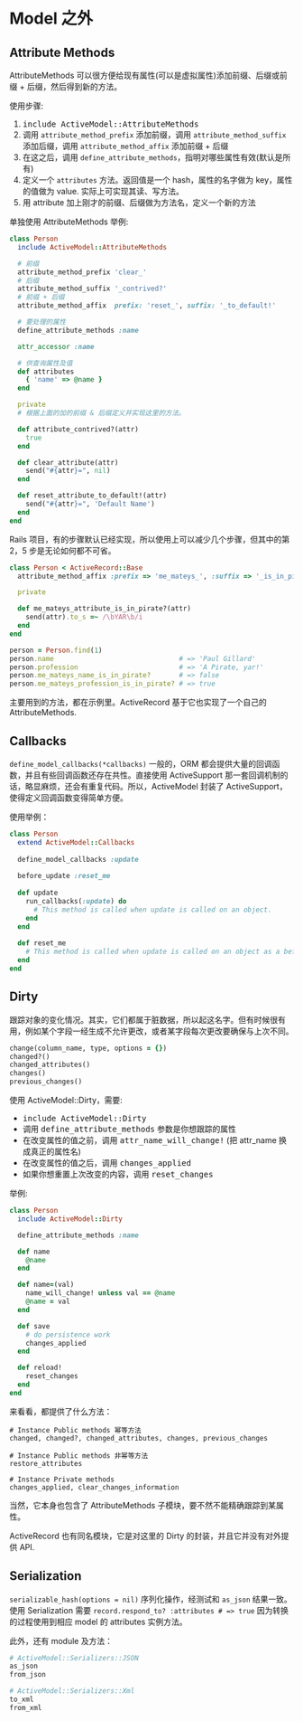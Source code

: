 # Model 之外

## Attribute Methods

AttributeMethods 可以很方便给现有属性(可以是虚拟属性)添加前缀、后缀或前缀 + 后缀，然后得到新的方法。

使用步骤:

1. <tt>include ActiveModel::AttributeMethods</tt>
2. 调用 `attribute_method_prefix` 添加前缀，调用 `attribute_method_suffix` 添加后缀，调用 `attribute_method_affix` 添加前缀 + 后缀
3. 在这之后，调用 `define_attribute_methods`，指明对哪些属性有效(默认是所有)
4. 定义一个 `attributes` 方法。返回值是一个 hash，属性的名字做为 key，属性的值做为 value. 实际上可实现其读、写方法。
5. 用 attribute 加上刚才的前缀、后缀做为方法名，定义一个新的方法

单独使用 AttributeMethods 举例:

```ruby
class Person
  include ActiveModel::AttributeMethods

  # 前缀
  attribute_method_prefix 'clear_'
  # 后缀
  attribute_method_suffix '_contrived?'
  # 前缀 + 后缀
  attribute_method_affix  prefix: 'reset_', suffix: '_to_default!'

  # 要处理的属性
  define_attribute_methods :name

  attr_accessor :name

  # 供查询属性及值
  def attributes
    { 'name' => @name }
  end

  private
  # 根据上面的加的前缀 & 后缀定义并实现这里的方法。

  def attribute_contrived?(attr)
    true
  end

  def clear_attribute(attr)
    send("#{attr}=", nil)
  end

  def reset_attribute_to_default!(attr)
    send("#{attr}=", 'Default Name')
  end
end
```

Rails 项目，有的步骤默认已经实现，所以使用上可以减少几个步骤，但其中的第 2，5 步是无论如何都不可省。

```ruby
class Person < ActiveRecord::Base
  attribute_method_affix :prefix => 'me_mateys_', :suffix => '_is_in_pirate?'

  private

  def me_mateys_attribute_is_in_pirate?(attr)
    send(attr).to_s =~ /\bYAR\b/i
  end
end

person = Person.find(1)
person.name                               # => 'Paul Gillard'
person.profession                         # => 'A Pirate, yar!'
person.me_mateys_name_is_in_pirate?       # => false
person.me_mateys_profession_is_in_pirate? # => true
```

主要用到的方法，都在示例里。ActiveRecord 基于它也实现了一个自己的 AttributeMethods.

## Callbacks

`define_model_callbacks(*callbacks)` 
一般的，ORM 都会提供大量的回调函数，并且有些回调函数还存在共性。直接使用 ActiveSupport 那一套回调机制的话，略显麻烦，还会有重复代码。所以，ActiveModel 封装了 ActiveSupport，使得定义回调函数变得简单方便。

使用举例：

```ruby
class Person
  extend ActiveModel::Callbacks
 
  define_model_callbacks :update
 
  before_update :reset_me
 
  def update
    run_callbacks(:update) do
      # This method is called when update is called on an object.
    end
  end
 
  def reset_me
    # This method is called when update is called on an object as a before_update callback is defined.
  end
end
```

## Dirty

跟踪对象的变化情况。其实，它们都属于脏数据，所以起这名字。但有时候很有用，例如某个字段一经生成不允许更改，或者某字段每次更改要确保与上次不同。

```ruby
change(column_name, type, options = {})
changed?()
changed_attributes()
changes()
previous_changes()
```

使用 ActiveModel::Dirty，需要:

* <tt>include ActiveModel::Dirty</tt>
* 调用 <tt>define_attribute_methods</tt> 参数是你想跟踪的属性
* 在改变属性的值之前，调用 <tt>attr_name_will_change!</tt> (把 attr_name 换成真正的属性名)
* 在改变属性的值之后，调用 <tt>changes_applied</tt>
* 如果你想重置上次改变的内容，调用 <tt>reset_changes</tt>

举例:

```ruby
class Person
  include ActiveModel::Dirty

  define_attribute_methods :name

  def name
    @name
  end

  def name=(val)
    name_will_change! unless val == @name
    @name = val
  end

  def save
    # do persistence work
    changes_applied
  end

  def reload!
    reset_changes
  end
end
```

来看看，都提供了什么方法：

```
# Instance Public methods 幂等方法
changed, changed?, changed_attributes, changes, previous_changes

# Instance Public methods 非幂等方法
restore_attributes

# Instance Private methods
changes_applied, clear_changes_information
```

当然，它本身也包含了 AttributeMethods 子模块，要不然不能精确跟踪到某属性。

ActiveRecord 也有同名模块，它是对这里的 Dirty 的封装，并且它并没有对外提供 API.

## Serialization

`serializable_hash(options = nil)` 序列化操作，经测试和 `as_json` 结果一致。使用 Serialization 需要 `record.respond_to? :attributes # => true` 因为转换的过程使用到相应 model 的 attributes 实例方法。

此外，还有 module 及方法：

```ruby
# ActiveModel::Serializers::JSON
as_json
from_json

# ActiveModel::Serializers::Xml
to_xml
from_xml
```
